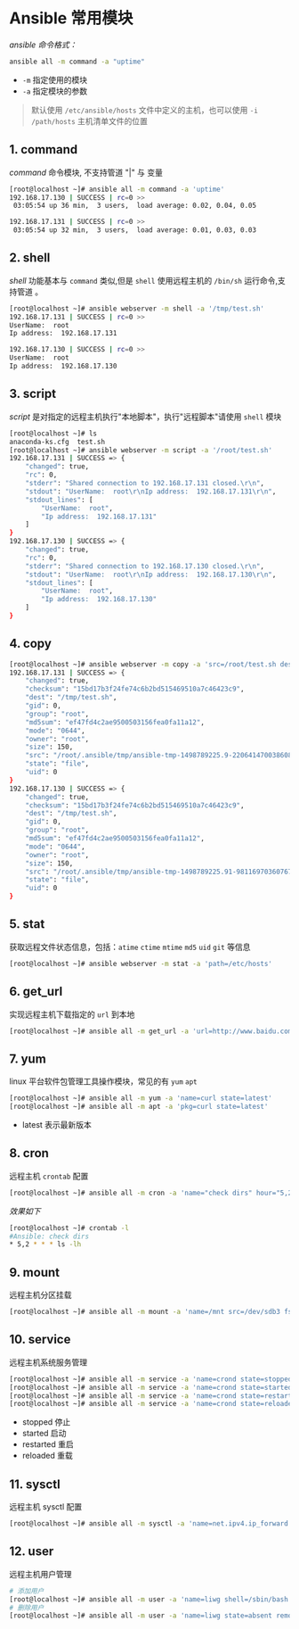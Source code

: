 # Ansible 常用模块


*ansible 命令格式：*

```bash
ansible all -m command -a "uptime"
```

- `-m` 指定使用的模块
- `-a` 指定模块的参数

> 默认使用 `/etc/ansible/hosts` 文件中定义的主机，也可以使用 `-i /path/hosts` 主机清单文件的位置

## 1. command

*command* 命令模块, 不支持管道 "|" 与 变量

```bash
[root@localhost ~]# ansible all -m command -a 'uptime'
192.168.17.130 | SUCCESS | rc=0 >>
 03:05:54 up 36 min,  3 users,  load average: 0.02, 0.04, 0.05

192.168.17.131 | SUCCESS | rc=0 >>
 03:05:54 up 32 min,  3 users,  load average: 0.01, 0.03, 0.03
```

## 2. shell

*shell* 功能基本与 `command` 类似,但是 `shell` 使用远程主机的 `/bin/sh` 运行命令,支持管道 。

```bash
[root@localhost ~]# ansible webserver -m shell -a '/tmp/test.sh'
192.168.17.131 | SUCCESS | rc=0 >>
UserName:  root
Ip address:  192.168.17.131

192.168.17.130 | SUCCESS | rc=0 >>
UserName:  root
Ip address:  192.168.17.130
```

## 3. script

*script* 是对指定的远程主机执行"本地脚本"，执行"远程脚本"请使用 `shell` 模块

```bash
[root@localhost ~]# ls
anaconda-ks.cfg  test.sh
[root@localhost ~]# ansible webserver -m script -a '/root/test.sh'
192.168.17.131 | SUCCESS => {
    "changed": true,
    "rc": 0,
    "stderr": "Shared connection to 192.168.17.131 closed.\r\n",
    "stdout": "UserName:  root\r\nIp address:  192.168.17.131\r\n",
    "stdout_lines": [
        "UserName:  root",
        "Ip address:  192.168.17.131"
    ]
}
192.168.17.130 | SUCCESS => {
    "changed": true,
    "rc": 0,
    "stderr": "Shared connection to 192.168.17.130 closed.\r\n",
    "stdout": "UserName:  root\r\nIp address:  192.168.17.130\r\n",
    "stdout_lines": [
        "UserName:  root",
        "Ip address:  192.168.17.130"
    ]
}
```

## 4. copy

```bash
[root@localhost ~]# ansible webserver -m copy -a 'src=/root/test.sh dest=/tmp/test.sh owner=root group=root mode=0755'
192.168.17.131 | SUCCESS => {
    "changed": true,
    "checksum": "15bd17b3f24fe74c6b2bd515469510a7c46423c9",
    "dest": "/tmp/test.sh",
    "gid": 0,
    "group": "root",
    "md5sum": "ef47fd4c2ae9500503156fea0fa11a12",
    "mode": "0644",
    "owner": "root",
    "size": 150,
    "src": "/root/.ansible/tmp/ansible-tmp-1498789225.9-220641470038608/source",
    "state": "file",
    "uid": 0
}
192.168.17.130 | SUCCESS => {
    "changed": true,
    "checksum": "15bd17b3f24fe74c6b2bd515469510a7c46423c9",
    "dest": "/tmp/test.sh",
    "gid": 0,
    "group": "root",
    "md5sum": "ef47fd4c2ae9500503156fea0fa11a12",
    "mode": "0644",
    "owner": "root",
    "size": 150,
    "src": "/root/.ansible/tmp/ansible-tmp-1498789225.91-98116970360767/source",
    "state": "file",
    "uid": 0
}
```

## 5. stat

获取远程文件状态信息，包括：`atime` `ctime` `mtime` `md5` `uid` `git` 等信息

```bash
[root@localhost ~]# ansible webserver -m stat -a 'path=/etc/hosts'
```

## 6. get_url

实现远程主机下载指定的 `url` 到本地

```bash
[root@localhost ~]# ansible all -m get_url -a 'url=http://www.baidu.com dest=/tmp/baidu.html mode=400 force=yes'
```

## 7. yum

linux 平台软件包管理工具操作模块，常见的有 `yum` `apt`

```bash
[root@localhost ~]# ansible all -m yum -a 'name=curl state=latest'
[root@localhost ~]# ansible all -m apt -a 'pkg=curl state=latest'
```

- latest 表示最新版本

## 8. cron

远程主机 `crontab` 配置

```bash
[root@localhost ~]# ansible all -m cron -a 'name="check dirs" hour="5,2" job="ls -lh"'
```

*效果如下*

```bash
[root@localhost ~]# crontab -l
#Ansible: check dirs
* 5,2 * * * ls -lh
```

## 9. mount

远程主机分区挂载

```bash
[root@localhost ~]# ansible all -m mount -a 'name=/mnt src=/dev/sdb3 fstype=ext3 opts=ro state=present'
```

## 10. service

远程主机系统服务管理

```bash
[root@localhost ~]# ansible all -m service -a 'name=crond state=stopped'
[root@localhost ~]# ansible all -m service -a 'name=crond state=started'
[root@localhost ~]# ansible all -m service -a 'name=crond state=restarted'
[root@localhost ~]# ansible all -m service -a 'name=crond state=reloaded'
```

- stopped 停止
- started 启动
- restarted 重启
- reloaded 重载

## 11. sysctl

远程主机 sysctl 配置

```bash
[root@localhost ~]# ansible all -m sysctl -a 'name=net.ipv4.ip_forward value=1 sysctl_file=/etc/sysctl.conf reload=yes'
```

## 12. user

远程主机用户管理

```bash
# 添加用户
[root@localhost ~]# ansible all -m user -a 'name=liwg shell=/sbin/bash home=/home/liwg'
# 删除用户
[root@localhost ~]# ansible all -m user -a 'name=liwg state=absent remove=yes'
```
